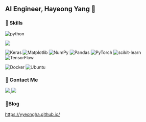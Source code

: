 ## AI Engineer, Hayeong Yang 👋

### 🔨 Skills

![python](https://img.shields.io/badge/Python-3776AB?style=for-the-badge&logo=python&logoColor=white)

<img src="https://img.shields.io/badge/geopandas-#139C5A?style=for-the-badge&logo=GeoPandas&logoColor=white">


![Keras](https://img.shields.io/badge/Keras-%23D00000.svg?style=for-the-badge&logo=Keras&logoColor=white)
![Matplotlib](https://img.shields.io/badge/Matplotlib-%23ffffff.svg?style=for-the-badge&logo=Matplotlib&logoColor=black)
![NumPy](https://img.shields.io/badge/numpy-%23013243.svg?style=for-the-badge&logo=numpy&logoColor=white)
![Pandas](https://img.shields.io/badge/pandas-%23150458.svg?style=for-the-badge&logo=pandas&logoColor=white)
![PyTorch](https://img.shields.io/badge/PyTorch-%23EE4C2C.svg?style=for-the-badge&logo=PyTorch&logoColor=white)
![scikit-learn](https://img.shields.io/badge/scikit--learn-%23F7931E.svg?style=for-the-badge&logo=scikit-learn&logoColor=white)
![TensorFlow](https://img.shields.io/badge/TensorFlow-%23FF6F00.svg?style=for-the-badge&logo=TensorFlow&logoColor=white)

![Docker](https://img.shields.io/badge/docker-%230db7ed.svg?style=for-the-badge&logo=docker&logoColor=white)
![Ubuntu](https://img.shields.io/badge/Ubuntu-E95420?style=for-the-badge&logo=ubuntu&logoColor=white)

### 🔗 Contact Me
<a href="mailto:yha0719@gmail.com">
   <img src="https://img.shields.io/badge/Gmail-D14836?style=for-the-badge&logo=gmail&logoColor=white"/>
</a>

<a href="https://www.linkedin.com/in/hayeong-yang">
   <img src="https://img.shields.io/badge/linkedin-%230077B5.svg?style=for-the-badge&logo=linkedin&logoColor=white"/>
</a>

### 📌Blog
https://yyeongha.github.io/
